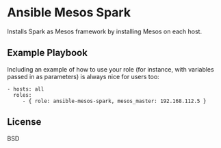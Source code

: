 Ansible Mesos Spark
===================

Installs Spark as Mesos framework by installing Mesos on each host.


Example Playbook
----------------

Including an example of how to use your role (for instance, with variables passed in as parameters) is always nice for users too:

    - hosts: all
      roles:
         - { role: ansible-mesos-spark, mesos_master: 192.168.112.5 }

License
-------

BSD
